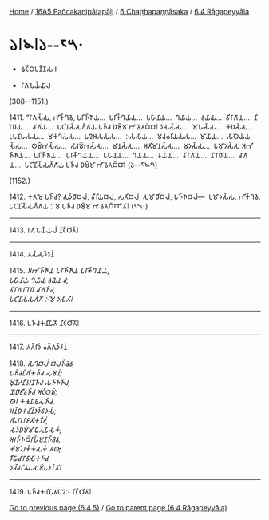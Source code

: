 
[Home](/) / [16A5 Pañcakanipātapāḷi](../...md) / [6 Chaṭṭhapaṇṇāsaka](...md) / [6.4 Rāgapeyyāla](../16A5/6/6.4.md)

# 𑁬𑁇𑁪𑁇𑁬--𑁮𑁫𑁦

* 𑀙𑀝𑁆𑀞𑀧𑀡𑁆𑀡𑀸𑀲𑀓

* 𑀭𑀸𑀕𑀧𑁂𑀬𑁆𑀬𑀸𑀮

(308--1151.)

1411\. “𑀭𑀸𑀕𑀲𑁆𑀲, 𑀪𑀺𑀓𑁆𑀔𑀯𑁂, 𑀧𑀭𑀺𑀜𑁆𑀜𑀸𑀬…  𑀧𑀭𑀺𑀓𑁆𑀔𑀬𑀸𑀬…  𑀧𑀳𑀸𑀦𑀸𑀬…  𑀔𑀬𑀸𑀬…  𑀯𑀬𑀸𑀬…  𑀯𑀺𑀭𑀸𑀕𑀸𑀬…  𑀦𑀺𑀭𑁄𑀥𑀸𑀬…  𑀘𑀸𑀕𑀸𑀬…  𑀧𑀝𑀺𑀦𑀺𑀲𑁆𑀲𑀕𑁆𑀕𑀸𑀬 𑀧𑀜𑁆𑀘 𑀥𑀫𑁆𑀫𑀸 𑀪𑀸𑀯𑁂𑀢𑀩𑁆𑀩𑀸𑁇 𑀤𑁄𑀲𑀲𑁆𑀲…  𑀫𑁄𑀳𑀲𑁆𑀲…  𑀓𑁄𑀥𑀲𑁆𑀲…  𑀉𑀧𑀦𑀸𑀳𑀲𑁆𑀲…  𑀫𑀓𑁆𑀔𑀲𑁆𑀲…  𑀧𑀍𑀆𑀲𑀲𑁆𑀲…  𑀇𑀲𑁆𑀲𑀸𑀬…  𑀫𑀘𑁆𑀙𑀭𑀺𑀬𑀲𑁆𑀲…  𑀫𑀸𑀬𑀸𑀬…  𑀲𑀸𑀞𑁂𑀬𑁆𑀬𑀲𑁆𑀲…  𑀣𑀫𑁆𑀪𑀲𑁆𑀲…  𑀲𑀸𑀭𑀫𑁆𑀪𑀲𑁆𑀲…  𑀫𑀸𑀦𑀲𑁆𑀲…  𑀅𑀢𑀺𑀫𑀸𑀦𑀲𑁆𑀲…  𑀫𑀤𑀲𑁆𑀲…  𑀧𑀫𑀸𑀤𑀲𑁆𑀲 𑀅𑀪𑀺𑀜𑁆𑀜𑀸𑀬…  𑀧𑀭𑀺𑀜𑁆𑀜𑀸𑀬…  𑀧𑀭𑀺𑀓𑁆𑀔𑀬𑀸𑀬…  𑀧𑀳𑀸𑀦𑀸𑀬…  𑀔𑀬𑀸𑀬…  𑀯𑀬𑀸𑀬…  𑀯𑀺𑀭𑀸𑀕𑀸𑀬…  𑀦𑀺𑀭𑁄𑀥𑀸𑀬…  𑀘𑀸𑀕𑀸𑀬…  𑀧𑀝𑀺𑀦𑀺𑀲𑁆𑀲𑀕𑁆𑀕𑀸𑀬 𑀧𑀜𑁆𑀘 𑀥𑀫𑁆𑀫𑀸 𑀪𑀸𑀯𑁂𑀢𑀩𑁆𑀩𑀸𑁇 (𑁬--𑁮𑁪𑁯)

(1152.)

1412\. 𑀓𑀢𑀫𑁂 𑀧𑀜𑁆𑀘? 𑀲𑀤𑁆𑀥𑀸𑀩𑀮𑀁, 𑀯𑀻𑀭𑀺𑀬𑀩𑀮𑀁, 𑀲𑀢𑀺𑀩𑀮𑀁, 𑀲𑀫𑀸𑀥𑀺𑀩𑀮𑀁, 𑀧𑀜𑁆𑀜𑀸𑀩𑀮𑀁—  𑀧𑀫𑀸𑀤𑀲𑁆𑀲, 𑀪𑀺𑀓𑁆𑀔𑀯𑁂, 𑀧𑀝𑀺𑀦𑀺𑀲𑁆𑀲𑀕𑁆𑀕𑀸𑀬 𑀇𑀫𑁂 𑀧𑀜𑁆𑀘 𑀥𑀫𑁆𑀫𑀸 𑀪𑀸𑀯𑁂𑀢𑀩𑁆𑀩𑀸”𑀢𑀺𑁇 (𑁮𑁫𑁦)

---

1413\. 𑀭𑀸𑀕𑀧𑁂𑀬𑁆𑀬𑀸𑀮𑀁 𑀦𑀺𑀝𑁆𑀞𑀺𑀢𑀁𑁇



---

1414\. 𑀢𑀲𑁆𑀲𑀼𑀤𑁆𑀤𑀸𑀦𑀁



1415\. _𑀅𑀪𑀺𑀜𑁆𑀜𑀸𑀬 𑀧𑀭𑀺𑀜𑁆𑀜𑀸𑀬 𑀧𑀭𑀺𑀓𑁆𑀔𑀬𑀸𑀬,_  
_𑀧𑀳𑀸𑀦𑀸𑀬 𑀔𑀬𑀸𑀬 𑀯𑀬𑁂𑀦 𑀘;_  
_𑀯𑀺𑀭𑀸𑀕𑀦𑀺𑀭𑁄𑀥𑀸 𑀘𑀸𑀕𑀜𑁆𑀘,_  
_𑀧𑀝𑀺𑀦𑀺𑀲𑁆𑀲𑀕𑁆𑀕𑁄 𑀇𑀫𑁂 𑀤𑀲𑀸𑀢𑀺𑁇_  


---

1416\. 𑀧𑀜𑁆𑀘𑀓𑀦𑀺𑀧𑀸𑀢𑁄 𑀦𑀺𑀝𑁆𑀞𑀺𑀢𑁄𑁇



---

1417\. 𑀢𑀢𑁆𑀭𑀺𑀤𑀁 𑀯𑀕𑁆𑀕𑀼𑀤𑁆𑀤𑀸𑀦𑀁



1418\. _𑀲𑁂𑀔𑀩𑀮𑀁 𑀩𑀮𑀜𑁆𑀘𑁂𑀯,_  
_𑀧𑀜𑁆𑀘𑀗𑁆𑀕𑀺𑀓𑀜𑁆𑀘 𑀲𑀼𑀫𑀦𑀁;_  
_𑀫𑀼𑀡𑁆𑀟𑀦𑀻𑀯𑀭𑀡𑀜𑁆𑀘 𑀲𑀜𑁆𑀜𑀜𑁆𑀘,_  
_𑀬𑁄𑀥𑀸𑀚𑀻𑀯𑀜𑁆𑀘 𑀅𑀝𑁆𑀞𑀫𑀁;_  
_𑀣𑁂𑀭𑀁 𑀓𑀓𑀼𑀥𑀨𑀸𑀲𑀼𑀜𑁆𑀘,_  
_𑀅𑀦𑁆𑀥𑀓𑀯𑀺𑀦𑁆𑀤𑀤𑁆𑀯𑀸𑀤𑀲𑀁;_  
_𑀕𑀺𑀮𑀸𑀦𑀭𑀸𑀚𑀢𑀺𑀓𑀡𑁆𑀟𑀁,_  
_𑀲𑀤𑁆𑀥𑀫𑁆𑀫𑀸𑀖𑀸𑀢𑀼𑀧𑀸𑀲𑀓𑀁;_  
_𑀅𑀭𑀜𑁆𑀜𑀩𑁆𑀭𑀸𑀳𑁆𑀫𑀡𑀜𑁆𑀘𑁂𑀯,_  
_𑀓𑀺𑀫𑀺𑀮𑀓𑁆𑀓𑁄𑀲𑀓𑀁 𑀢𑀣𑀸;_  
_𑀤𑀻𑀖𑀸𑀘𑀸𑀭𑀸𑀯𑀸𑀲𑀺𑀓𑀜𑁆𑀘,_  
_𑀤𑀼𑀘𑁆𑀘𑀭𑀺𑀢𑀽𑀧𑀲𑀫𑁆𑀧𑀤𑀦𑁆𑀢𑀺𑁇_  


---

1419\. 𑀧𑀜𑁆𑀘𑀓𑀦𑀺𑀧𑀸𑀢𑀧𑀸𑀍𑀇 𑀦𑀺𑀝𑁆𑀞𑀺𑀢𑀸𑁇



[Go to previous page (6.4.5)](6.4.5.md) / [Go to parent page (6.4 Rāgapeyyāla)](../16A5/6/6.4.md)


